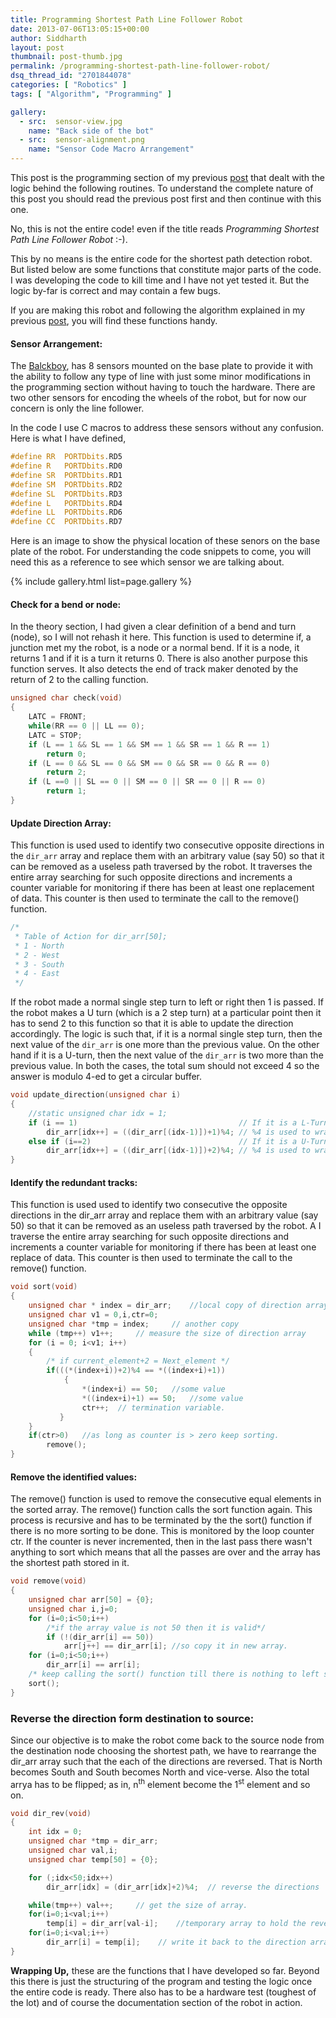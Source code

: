```yaml
---
title: Programming Shortest Path Line Follower Robot
date: 2013-07-06T13:05:15+00:00
author: Siddharth
layout: post
thumbnail: post-thumb.jpg
permalink: /programming-shortest-path-line-follower-robot/
dsq_thread_id: "2701844078"
categories: [ "Robotics" ]
tags: [ "Algorithm", "Programming" ]

gallery:
  - src:  sensor-view.jpg
    name: "Back side of the bot"
  - src:  sensor-alignment.png
    name: "Sensor Code Macro Arrangement"
---
```


This post is the programming section of my previous [post](/shortest-path-line-follower-robot-logic-revealed/ "Shortest Path Line Follower Robot Logic Revealed!") that dealt with the logic behind the following routines. To understand the complete nature of this post you should read the previous post first and then continue with this one.

No, this is not the entire code! even if the title reads _Programming Shortest Path Line Follower Robot_ :-).

This by no means is the entire code for the shortest path detection robot. But listed below are some functions that constitute major parts of the code. I was developing the code to kill time and I have not yet tested it. But the logic by-far is correct and may contain a few bugs.

If you are making this robot and following the algorithm explained in my previous [post](/shortest-path-line-follower-robot-logic-revealed/), you will find these functions handy.

#### Sensor Arrangement:

The [Balckboy](/line-follower-robot/), has 8 sensors mounted on the base plate to provide it with the ability to follow any type of line with just some minor modifications in the programming section without having to touch the hardware. There are two other sensors for encoding the wheels of the robot, but for now our concern is only the line follower.

In the code I use C macros to address these sensors without any confusion. Here is what I have defined,

``` c
#define RR  PORTDbits.RD5
#define R   PORTDbits.RD0
#define SR  PORTDbits.RD1
#define SM  PORTDbits.RD2
#define SL  PORTDbits.RD3
#define L   PORTDbits.RD4
#define LL  PORTDbits.RD6
#define CC  PORTDbits.RD7
```

Here is an image to show the physical location of these senors on the base plate of the robot. For understanding the code snippets to come, you will need this as a reference to see which sensor we are talking about.

{% include gallery.html list=page.gallery %}

#### Check for a bend or node:

In the theory section, I had given a clear definition of a bend and turn (node), so I will not rehash it here. This function is used to determine if, a junction met my the robot, is a node or a normal bend. If it is a node, it returns 1 and if it is a turn it returns 0. There is also another purpose this function serves. It also detects the end of track maker denoted by the return of 2 to the calling function.

``` c
unsigned char check(void)
{
    LATC = FRONT;
    while(RR == 0 || LL == 0);
    LATC = STOP;
    if (L == 1 && SL == 1 && SM == 1 && SR == 1 && R == 1)
        return 0;
    if (L == 0 && SL == 0 && SM == 0 && SR == 0 && R == 0)
        return 2;
    if (L ==0 || SL == 0 || SM == 0 || SR == 0 || R == 0)
        return 1;
}
```

#### Update Direction Array:

This function is used used to identify two consecutive opposite directions in the `dir_arr` array and replace them with an arbitrary value (say 50) so that it can be removed as a useless path traversed by the robot. It traverses the entire array searching for such opposite directions and increments a counter variable for monitoring if there has been at least one replacement of data. This counter is then used to terminate the call to the remove() function.

``` c
/*
 * Table of Action for dir_arr[50];
 * 1 - North
 * 2 - West
 * 3 - South
 * 4 - East
 */
```

If the robot made a normal single step turn to left or right then 1 is passed. If the robot makes a U turn (which is a 2 step turn) at a particular point then it has to send 2 to this function so that it is able to update the direction accordingly. The logic is such that, if it is a normal single step turn, then the next value of the `dir_arr` is one more than the previous value. On the other hand if it is a U-turn, then the next value of the `dir_arr` is two more than the previous value. In both the cases, the total sum should not exceed 4 so the answer is modulo 4-ed to get a circular buffer.

``` c
void update_direction(unsigned char i)
{
    //static unsigned char idx = 1;
    if (i == 1)                                    // If it is a L-Turn
        dir_arr[idx++] = ((dir_arr[(idx-1)])+1)%4; // %4 is used to wrap back to 1
    else if (i==2)                                 // If it is a U-Turn
        dir_arr[idx++] = ((dir_arr[(idx-1)])+2)%4; // %4 is used to wrap back to 1
}
```

#### Identify the redundant tracks:

This function is used used to identify two consecutive the opposite directions in the dir_arr array and replace them with an arbitrary value (say 50) so that it can be removed as an useless path traversed by the robot. A I traverse the entire array searching for such opposite directions and increments a counter variable for monitoring if there has been at least one replace of data. This counter is then used to terminate the call to the remove() function.

``` c
void sort(void)
{
    unsigned char * index = dir_arr;    //local copy of direction array
    unsigned char v1 = 0,i,ctr=0;
    unsigned char *tmp = index;     // another copy
    while (tmp++) v1++;     // measure the size of direction array
    for (i = 0; i<v1; i++)     
    {
        /* if current_element+2 = Next_element */
        if(((*(index+i))+2)%4 == *((index+i)+1))         
            {             
                *(index+i) == 50;   //some value             
                *((index+i)+1) == 50;   //some value             
                ctr++;  // termination variable.         
           }     
    }     
    if(ctr>0)   //as long as counter is > zero keep sorting.
        remove();
}
```

#### Remove the identified values:

The remove() function is used to remove the consecutive equal elements in the sorted array. The remove() function calls the sort function again. This process is recursive and has to be terminated by the the sort() function if there is no more sorting to be done. This is monitored by the loop counter ctr. If the counter is never incremented, then in the last pass there wasn't anything to sort which means that all the passes are over and the array has the shortest path stored in it.

``` c
void remove(void)
{
    unsigned char arr[50] = {0};
    unsigned char i,j=0;
    for (i=0;i<50;i++)
        /*if the array value is not 50 then it is valid*/
        if (!(dir_arr[i] == 50))
            arr[j++] == dir_arr[i]; //so copy it in new array.
    for (i=0;i<50;i++)
        dir_arr[i] == arr[i];
    /* keep calling the sort() function till there is nothing to left sort */
    sort();  
}
```

### Reverse the direction form destination to source:

Since our objective is to make the robot come back to the source node from the destination node choosing the shortest path, we have to rearrange the dir_arr array such that the each of the directions are reversed. That is North becomes South and South becomes North and vice-verse. Also the total arrya has to be flipped; as in, n<sup>th</sup> element become the 1<sup>st</sup> element and so on.

``` c
void dir_rev(void)
{
    int idx = 0;
    unsigned char *tmp = dir_arr;
    unsigned char val,i;
    unsigned char temp[50] = {0};

    for (;idx<50;idx++)
        dir_arr[idx] = (dir_arr[idx]+2)%4;  // reverse the directions

    while(tmp++) val++;     // get the size of array.
    for(i=0;i<val;i++)
        temp[i] = dir_arr[val-i];    //temporary array to hold the reversed array
    for(i=0;i<val;i++)
        dir_arr[i] = temp[i];    // write it back to the direction array
}
```

**Wrapping Up,** these are the functions that I have developed so far. Beyond this there is just the structuring of the program and testing the logic once the entire code is ready. There also has to be a hardware test (toughest of the lot) and of course the documentation section of the robot in action.